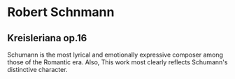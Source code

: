 # Robert Schnmann
## Kreisleriana op.16
Schumann is the most lyrical and emotionally expressive composer among those of the Romantic era. Also, This work most clearly reflects Schumann's distinctive character. 
